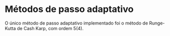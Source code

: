 # Métodos de passo adaptativo

O único método de passo adaptativo implementado foi o método de Runge-Kutta de Cash Karp, com ordem 5(4).
